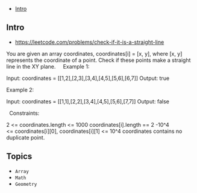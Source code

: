 - [Intro](#intro)

## Intro

- https://leetcode.com/problems/check-if-it-is-a-straight-line

You are given an array coordinates, coordinates[i] = [x, y], where [x, y] represents the coordinate of a point. Check if these points make a straight line in the XY plane.
 
 
Example 1:


Input: coordinates = [[1,2],[2,3],[3,4],[4,5],[5,6],[6,7]]
Output: true

Example 2:


Input: coordinates = [[1,1],[2,2],[3,4],[4,5],[5,6],[7,7]]
Output: false

 
Constraints:

2 <= coordinates.length <= 1000
coordinates[i].length == 2
-10^4 <= coordinates[i][0], coordinates[i][1] <= 10^4
coordinates contains no duplicate point.



## Topics

- `Array`
- `Math`
- `Geometry`


